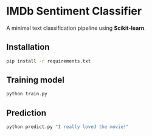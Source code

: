 # IMDb Sentiment Classifier

A minimal text classification pipeline using **Scikit-learn**.

## Installation

```bash
pip install -r requirements.txt
```

## Training model

```bash
python train.py
```

## Prediction

```bash
python predict.py "I really loved the movie!"
```

